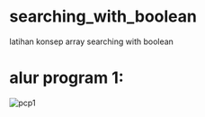 # searching_with_boolean
latihan konsep array searching with boolean

# alur program 1:
![pcp1](https://user-images.githubusercontent.com/89442619/163285643-1a157f5f-16f4-40c2-92df-2e1c3b10df9c.png)
